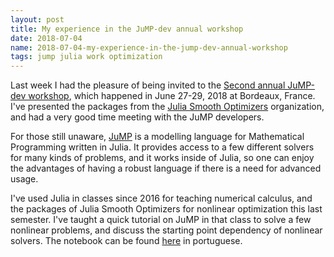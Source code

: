 ```yaml
---
layout: post
title: My experience in the JuMP-dev annual workshop
date: 2018-07-04
name: 2018-07-04-my-experience-in-the-jump-dev-annual-workshop
tags: jump julia work optimization
---
```


Last week I had the pleasure of being invited to the [Second annual JuMP-dev
workshop](http://www.juliaopt.org/meetings/bordeaux2018/), which happened in June 27-29,
2018 at Bordeaux, France.
I've presented the packages from the [Julia Smooth
Optimizers](https://JuliaSmoothOptimizers.github.io) organization, and had a very good
time meeting with the JuMP developers.

For those still unaware, [JuMP](https://github.com/JuliaOpt/JuMP.jl) is a modelling
language for Mathematical Programming written in Julia. It provides access to a few
different solvers for many kinds of problems, and it works inside of Julia, so one can
enjoy the advantages of having a robust language if there is a need for advanced usage.

I've used Julia in classes since 2016 for teaching numerical calculus, and the packages
of Julia Smooth Optimizers for nonlinear optimization this last semester.
I've taught a quick tutorial on JuMP in that class to solve a few nonlinear problems,
and discuss the starting point dependency of nonlinear solvers.
The notebook can be found [here](https://abelsiqueira.github.io/cm106-2018s1/) in
portuguese.
